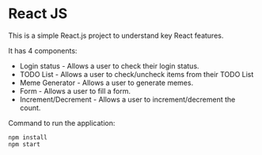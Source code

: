 # React JS

This is a simple React.js project to understand key React features.

It has 4 components:
* Login status - Allows a user to check their login status.
* TODO List - Allows a user to check/uncheck items from their TODO List
* Meme Generator - Allows a user to generate memes.
* Form - Allows a user to fill a form.
* Increment/Decrement - Allows a user to increment/decrement the count.


Command to run the application:
```
npm install
npm start
```